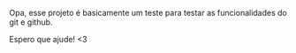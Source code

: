 Opa, esse projeto é basicamente um teste para testar as funcionalidades do git e github.

Espero que ajude! <3